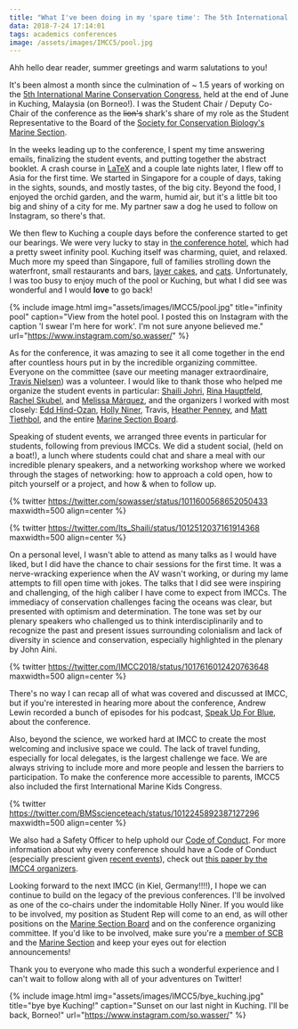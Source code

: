 ```yaml
---
title: "What I've been doing in my 'spare time': The 5th International Conservation Congress"
data: 2018-7-24 17:14:01
tags: academics conferences
image: /assets/images/IMCC5/pool.jpg
---
```


Ahh hello dear reader, summer greetings and warm salutations to you! 

It's been almost a month since the culmination of ~ 1.5 years of working on the [5th International Marine Conservation Congress][imcc5], held at the end of June in Kuching, Malaysia (on Borneo!). I was the Student Chair / Deputy Co-Chair of the conference as the ~~lion's~~ shark's share of my role as the Student Representative to the Board of the [Society for Conservation Biology's Marine Section][scbm].

In the weeks leading up to the conference, I spent my time answering emails, finalizing the student events, and putting together the abstract booklet. A crash course in [LaTeX][latex] and a couple late nights later, I flew off to Asia for the first time. We started in Singapore for a couple of days, taking in the sights, sounds, and mostly tastes, of the big city. Beyond the food, I enjoyed the orchid garden, and the warm, humid air, but it's a little bit too big and shiny of a city for me. My partner saw a dog he used to follow on Instagram, so there's that.

We then flew to Kuching a couple days before the conference started to get our bearings. We were very lucky to stay in [the conference hotel][hotel], which had a pretty sweet infinity pool. Kuching itself was charming, quiet, and relaxed. Much more my speed than Singapore, full of families strolling down the waterfront, small restaurants and bars, [layer cakes][cake], and [cats][cats]. Unfortunately, I was too busy to enjoy much of the pool or Kuching, but what I did see was wonderful and I would **love** to go back!

{% include image.html img="assets/images/IMCC5/pool.jpg" title="infinity pool" caption="View from the hotel pool. I posted this on Instagram with the caption 'I swear I'm here for work'. I'm not sure anyone believed me." url="https://www.instagram.com/so.wasser/" %}

As for the conference, it was amazing to see it all come together in the end after countless hours put in by the incredible organizing committee. Everyone on the committee (save our meeting manager extraordinaire, [Travis Nielsen][Travis]) was a volunteer. I would like to thank those who helped me organize the student events in particular: [Shaili Johri][Shaili], [Rina Hauptfeld][Rina], [Rachel Skubel][Rachel], and [Melissa Márquez][Melissa], and the organizers I worked with most closely: [Edd Hind-Ozan][Edd], [Holly Niner][Holly], Travis, [Heather Penney][Heather], and [Matt Tiethbol][Matt], and the entire [Marine Section Board][board]. 

Speaking of student events, we arranged three events in particular for students, following from previous IMCCs. We did a student social, (held on a boat!), a lunch where students could chat and share a meal with our incredible plenary speakers, and a networking workshop where we worked through the stages of networking: how to approach a cold open, how to pitch yourself or a project, and how & when to follow up. 

{% twitter https://twitter.com/sowasser/status/1011600568652050433 maxwidth=500 align=center %}

{% twitter https://twitter.com/Its_Shaili/status/1012512037161914368 maxwidth=500 align=center %}

On a personal level, I wasn't able to attend as many talks as I would have liked, but I did have the chance to chair sessions for the first time. It was a nerve-wracking experience when the AV wasn't working, or during my lame attempts to fill open time with jokes. The talks that I did see were inspiring and challenging, of the high caliber I have come to expect from IMCCs. The immediacy of conservation challenges facing the oceans was clear, but presented with optimism and determination. The tone was set by our plenary speakers who challenged us to think interdisciplinarily and to recognize the past and present issues surrounding colonialism and lack of diversity in science and conservation, especially highlighted in the plenary by John Aini. 

{% twitter https://twitter.com/IMCC2018/status/1017616012420763648 maxwidth=500 align=center %}

There's no way I can recap all of what was covered and discussed at IMCC, but if you're interested in hearing more about the conference, Andrew Lewin recorded a bunch of episodes for his podcast, [Speak Up For Blue][sufb], about the conference. 

Also, beyond the science, we worked hard at IMCC to create the most welcoming and inclusive space we could. The lack of travel funding, especially for local delegates, is the largest challenge we face. We are always striving to include more and more people and lessen the barriers to participation. To make the conference more accessible to parents, IMCC5 also included the first International Marine Kids Congress. 

{% twitter https://twitter.com/BMSscienceteach/status/1012245892387127296 maxwidth=500 align=center %}

We also had a Safety Officer to help uphold our [Code of Conduct][cofc]. For more information about why every conference should have a Code of Conduct (especially prescient given [recent events][article]), check out [this paper by the IMCC4 organizers][paper]. 

Looking forward to the next IMCC (in Kiel, Germany!!!!), I hope we can continue to build on the legacy of the previous conferences. I'll be involved as one of the co-chairs under the indomitable Holly Niner. If you would like to be involved, my position as Student Rep will come to an end, as will other positions on the [Marine Section Board][board] and on the conference organizing committee. If you'd like to be involved, make sure you're a [member of SCB][member] and the [Marine Section][scbm] and keep your eyes out for election announcements! 

Thank you to everyone who made this such a wonderful experience and I can't wait to follow along with all of your adventures on Twitter!

{% include image.html img="assets/images/IMCC5/bye_kuching.jpg" title="bye bye Kuching!" caption="Sunset on our last night in Kuching. I'll be back, Borneo!" url="https://www.instagram.com/so.wasser/" %}

[imcc5]: https://conbio.org/mini-sites/imcc5/
[scbm]: https://conbio.org/groups/sections/marine
[latex]: https://www.latex-project.org/
[hotel]: http://thewaterfrontkuching.com/
[cake]: https://en.wikipedia.org/wiki/Sarawak_layer_cake
[cats]: http://www.bbc.com/travel/story/20170531-the-asian-city-obsessed-with-cats
[Travis]: https://www.azurigen.com/meet-the-owner
[Shaili]: https://twitter.com/Its_Shaili?lang=en
[Rina]: https://www.linkedin.com/in/rina-hauptfeld-0a795014/
[Rachel]: https://www.linkedin.com/in/rina-hauptfeld-0a795014/
[Melissa]: https://twitter.com/mcmsharksxx?lang=en
[Edd]: https://www.linkedin.com/in/rina-hauptfeld-0a795014/
[Holly]: https://twitter.com/hollyniner
[Heather]: https://twitter.com/hdpenney
[Matt]: https://twitter.com/WhyOceansMATTer
[board]: https://conbio.org/groups/sections/marine/board/
[sufb]: http://www.speakupforblue.com/
[cofc]: https://conbio.org/mini-sites/imcc5/about/code-of-conduct/
[article]: https://eu.democratandchronicle.com/story/news/2018/07/13/metoo-jmih-dick-vogt-rochester-herpetologist/782002002/
[paper]: https://www.frontiersin.org/articles/10.3389/fmars.2016.00103/full
[member]: https://conbio.org/membership/become-a-member
